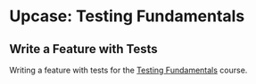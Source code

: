 # Upcase: Testing Fundamentals

## Write a Feature with Tests

Writing a feature with tests for the [Testing Fundamentals](https://thoughtbot.com/upcase/testing-fundamentals) course.
